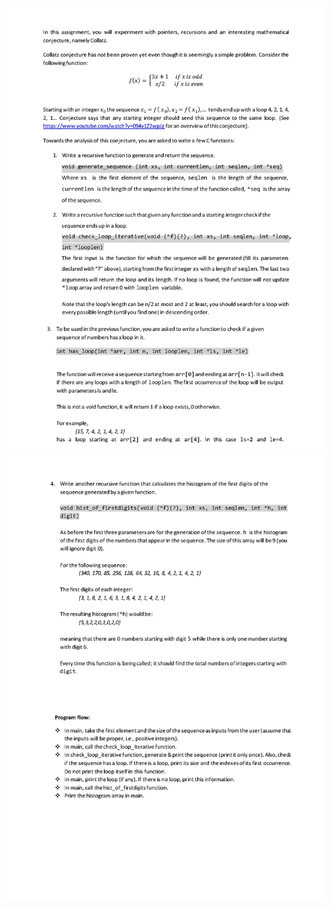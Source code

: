 <p align = "left">
  <img src="https://github.com/meteahmetyakar/exercises/blob/main/studies/8.collatz%20conjecture%20with%20recursive%20solution/images/image3.jpg" />
  <img src="https://github.com/meteahmetyakar/exercises/blob/main/studies/8.collatz%20conjecture%20with%20recursive%20solution/images/image2.jpg" />
</p>
